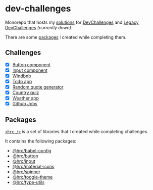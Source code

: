 # dev-challenges

Monorepo that hosts my [solutions](#challenges) for
[DevChallenges](https://devchallenges.io/) and
[Legacy DevChallenges](https://legacy.devchallenges.io/) _(currently down)_.

There are some [packages](#packages) I created while completing them.

## Challenges

- [x] [Button component](/legacy/button-component/)
- [x] [Input component](/legacy/input-component/)
- [x] [Windbnb](/legacy/windbnb/)
- [x] [Todo app](/legacy/todo-app/)
- [x] [Random quote generator](/legacy/quote-generator/)
- [x] [Country quiz](/legacy/country-quiz/)
- [x] [Weather app](/legacy/weather-app/)
- [x] [Github Jobs](/legacy/github-jobs/)

## Packages

[`<hrc />`](https://hdoc1509.github.io/hrc/) is a set of libraries that I
created while completing challenges.

It contains the following packages:

- [@hrc/babel-config](https://hdoc1509.github.io/hrc/packages/babel-config/)
- [@hrc/button](https://hdoc1509.github.io/hrc/packages/button/)
- [@hrc/input](https://hdoc1509.github.io/hrc/packages/input/)
- [@hrc/material-icons](https://hdoc1509.github.io/hrc/packages/material-icons/)
- [@hrc/spinner](https://hdoc1509.github.io/hrc/packages/spinner/)
- [@hrc/toggle-theme](https://hdoc1509.github.io/hrc/packages/toggle-theme/)
- [@hrc/type-utils](https://hdoc1509.github.io/hrc/packages/type-utils/)
